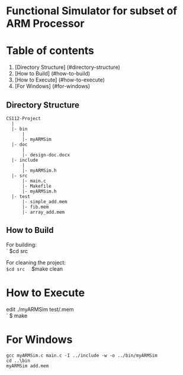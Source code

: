 
Functional Simulator for subset of ARM Processor
================================================

# Table of contents
1. [Directory Structure] (#directory-structure)
2. [How to Build] (#how-to-build)
3. [How to Execute] (#how-to-execute)
4. [For Windows] (#for-windows)



## Directory Structure
```
CS112-Project
  |
  |- bin
      |
      |- myARMSim
  |- doc
      |
      |- design-doc.docx
  |- include
      |
      |- myARMSim.h
  |- src
      |- main.c
      |- Makefile
      |- myARMSim.h
  |- test
      |- simple_add.mem
      |- fib.mem
      |- array_add.mem
```

## How to Build

For building:  
` $cd src

For cleaning the project:  
` $cd src  
` $make clean


# How to Execute
edit
  ./myARMSim test/<filename>.mem  
` $ make

# For Windows
```
gcc myARMSim.c main.c -I ../include -w -o ../bin/myARMSim
cd ..\bin
myARMSim add.mem
```
